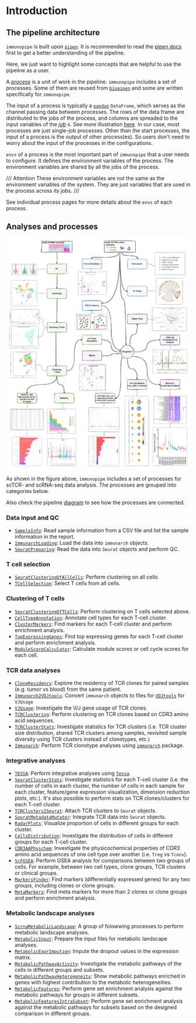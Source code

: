 # Introduction

## The pipeline architecture

`immunopipe` is built upon [`pipen`](https://github.com/pwwang/pipen). It is recommended to read the [pipen docs](https://pwwang.github.io/pipen) first to get a better understanding of the pipeline.

Here, we just want to highlight some concepts that are helpful to use the pipeline as a user.

A _[process](https://pwwang.github.io/pipen/defining-proc/)_ is a unit of work in the pipeline. `immunopipe` includes a set of processes. Some of them are reused from [`biopipen`](https://github.com/pwwang/biopipen) and some are written specifically for `immunopipe`.

The input of a process is typically a [`pandas`](https://pandas.pydata.org/) `DataFrame`, which serves as the channel passing data between processes. The rows of the data frame are distributed to the jobs of the process, and columns are spreaded to the input variables of the _[job](https://pwwang.github.io/pipen/api/pipen.job/#pipenjobjob)_ s. See more illustration [here](https://pwwang.github.io/pipen/channels/). In our case, most processes are just single-job processes. Other than the start processes, the input of a process is the output of other process(es). So users don't need to worry about the input of the processes in the configurations.

_`envs`_ of a process is the most important part of `immunopipe` that a user needs to configure. It defines the environment variables of the process. The environment variables are shared by all the jobs of the process.

/// Attention
These environment variables are not the same as the environment variables of the system. They are just variables that are used in the process across its jobs.
///

See individual process pages for more details about the `envs` of each process.

## Analyses and processes

![immunopipe](immunopipe.flowchart.png)

As shown in the figure above, `immunopipe` includes a set of processes for scTCR- and scRNA-seq data analysis. The processes are grouped into categories below.

Also check the pipeline [diagram](https://github.com/pwwang/immunopipe/blob/dev/docs/diagram.svg?raw=true) to see how the processes are connected.

### Data input and QC

- [`SampleInfo`](processes/SampleInfo.md): Read sample information from a CSV file and list the sample information in the report.
- [`ImmunarchLoading`](processes/ImmunarchLoading.md): Load the data into `immunarch` objects.
- [`SeuratPreparing`](processes/SeuratPreparing.md): Read the data into `Seurat` objects and perform QC.

### T cell selection

- [`SeuratClusteringOfAllCells`](processes/SeuratClusteringOfAllCells.md): Perform clustering on all cells.
- [`TCellSelection`](processes/TCellSelection.md): Select T cells from all cells.

### Clustering of T cells

- [`SeuratClusteringOfTCells`](processes/SeuratClusteringOfTCells.md): Perform clustering on T cells selected above.
- [`CellTypeAnnotation`](processes/CellTypeAnnotation.md): Annotate cell types for each T-cell cluster.
- [`ClusterMarkers`](processes/ClusterMarkers.md): Find markers for each T-cell cluster and perform enrichment analysis.
- [`TopExpressingGenes`](processes/TopExpressingGenes.md): Find top expressing genes for each T-cell cluster and perform enrichment analysis.
- [`ModuleScoreCalculator`](processes/ModuleScoreCalculator.md): Calculate module scores or cell cycle scores for each cell.

### TCR data analyses

- [`CloneResidency`](processes/CloneResidency.md): Explore the residency of TCR clones for paired samples (e.g. tumor vs blood) from the same patient.
- [`Immunarch2VDJtools`](processes/Immunarch2VDJtools.md): Convert `immunarch` objects to files for [`VDJtools`](https://vdjtools-doc.readthedocs.io/en/master/) for `VJUsage`
- [`VJUsage`](processes/VJUsage.md): Investigate the V/J gene usage of TCR clones.
- [`TCRClustering`](processes/TCRClustering.md): Perform clustering on TCR clones based on CDR3 amino acid sequences.
- [`TCRClusterStats`](processes/TCRClusterStats.md): Investigate statistics for TCR clusters (i.e. TCR cluster size distribution, shared TCR clusters among samples, revisited sample diversity using TCR clusters instead of clonotypes, etc.)
- [`Immunarch`](processes/Immunarch.md): Perform TCR clonotype analyses using [`immunarch`](https://immunarch.com/) package.

### Integrative analyses

- [`TESSA`](processes/TESSA.md): Perform integrative analyses using [`Tessa`](https://github.com/jcao89757/TESSA).
- [`SeuratClusterStats`](processes/SeuratClusterStats.md): Investigate statistics for each T-cell cluster (i.e. the number of cells in each cluster, the number of cells in each sample for each cluster, feature/gene expression visualization, dimension reduction plots, etc.). It's also possible to perform stats on TCR clones/clusters for each T-cell cluster.
- [`TCRClusters2Seurat`](processes/TCRClusters2Seurat.md): Attach TCR clusters to `Seurat` objects.
- [`SeuratMetadataMutater`](processes/SeuratMetadataMutater.md): Integrate TCR data into `Seurat` objects.
- [`RadarPlots`](processes/RadarPlots.md): Visualize proportion of cells in different groups for each cluster.
- [`CellsDistribution`](processes/CellsDistribution.md): Investigate the distribution of cells in different groups for each T-cell cluster.<!-- - [`CloneHeterogeneity`](processes/CloneHeterogeneity.md): Investigate the heterogeneity of TCR clones in different groups for each T-cell cluster. -->
- [`CDR3AAPhyschem`](processes/CDR3AAPhyschem.md): Investigate the physicochemical properties of CDR3 amino acid sequences of one cell type over another (i.e. `Treg` vs `Tconv`).
- [`ScFGSEA`](processes/ScFGSEA.md): Perform GSEA analysis for comparisons between two groups of cells. For example, between two cell types, clone groups, TCR clusters or clinical groups.
- [`MarkersFinder`](processes/MarkersFinder.md): Find markers (differentially expressed genes) for any two groups, including clones or clone groups.
- [`MetaMarkers`](processes/MetaMarkers.md): Find meta markers for more than 2 clones or clone groups and perform enrichment analysis.

### Metabolic landscape analyses

- [`ScrnaMetabolicLandscape`](processes/ScrnaMetabolicLandscape.md): A group of folowwing processes to perform metabolic landscape analyses.
- [`MetabolicInput`](processes/MetabolicInput.md): Prepare the input files for metabolic landscape analyses.
- [`MetabolicExprImpution`](processes/MetabolicExprImpution.md): Impute the dropout values in the expression matrix.
- [`MetabolicPathwayActivity`](processes/MetabolicPathwayActivity.md): Investigate the metabolic pathways of the cells in different groups and subsets.
- [`MetabolicPathwayHeterogeneity`](processes/MetabolicPathwayHeterogeneity.md): Show metabolic pathways enriched in genes with highest contribution to the metabolic heterogeneities.
- [`MetabolicFeatures`](processes/MetabolicFeatures.md): Perform gene set enrichment analysis against the metabolic pathways for groups in different subsets.
- [`MetabolicFeaturesIntraSubset`](processes/MetabolicFeaturesIntraSubset.md): Perform gene set enrichment analysis against the metabolic pathways for subsets based on the designed comparison in different groups.
